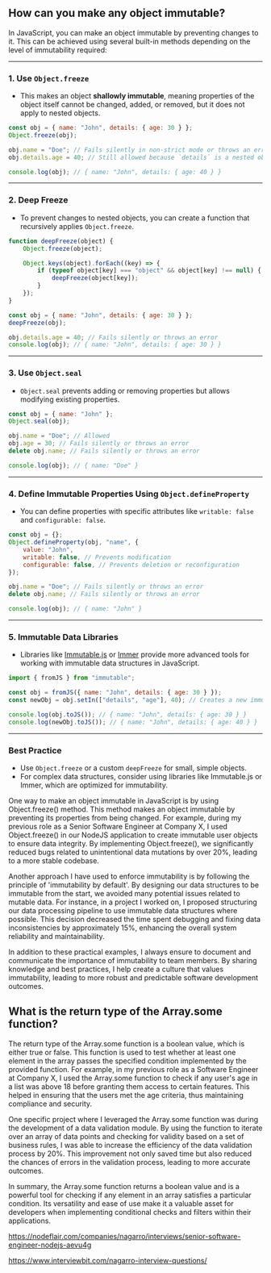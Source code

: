 ## How can you make any object immutable?

In JavaScript, you can make an object immutable by preventing changes to it. This can be achieved using several built-in methods depending on the level of immutability required:

---

### 1. **Use `Object.freeze`**
   - This makes an object **shallowly immutable**, meaning properties of the object itself cannot be changed, added, or removed, but it does not apply to nested objects.

   ```javascript
   const obj = { name: "John", details: { age: 30 } };
   Object.freeze(obj);

   obj.name = "Doe"; // Fails silently in non-strict mode or throws an error in strict mode
   obj.details.age = 40; // Still allowed because `details` is a nested object

   console.log(obj); // { name: "John", details: { age: 40 } }
   ```

---

### 2. **Deep Freeze**
   - To prevent changes to nested objects, you can create a function that recursively applies `Object.freeze`.

   ```javascript
   function deepFreeze(object) {
       Object.freeze(object);

       Object.keys(object).forEach((key) => {
           if (typeof object[key] === "object" && object[key] !== null) {
               deepFreeze(object[key]);
           }
       });
   }

   const obj = { name: "John", details: { age: 30 } };
   deepFreeze(obj);

   obj.details.age = 40; // Fails silently or throws an error
   console.log(obj); // { name: "John", details: { age: 30 } }
   ```

---

### 3. **Use `Object.seal`**
   - `Object.seal` prevents adding or removing properties but allows modifying existing properties.

   ```javascript
   const obj = { name: "John" };
   Object.seal(obj);

   obj.name = "Doe"; // Allowed
   obj.age = 30; // Fails silently or throws an error
   delete obj.name; // Fails silently or throws an error

   console.log(obj); // { name: "Doe" }
   ```

---

### 4. **Define Immutable Properties Using `Object.defineProperty`**
   - You can define properties with specific attributes like `writable: false` and `configurable: false`.

   ```javascript
   const obj = {};
   Object.defineProperty(obj, "name", {
       value: "John",
       writable: false, // Prevents modification
       configurable: false, // Prevents deletion or reconfiguration
   });

   obj.name = "Doe"; // Fails silently or throws an error
   delete obj.name; // Fails silently or throws an error

   console.log(obj); // { name: "John" }
   ```

---

### 5. **Immutable Data Libraries**
   - Libraries like [Immutable.js](https://immutable-js.github.io/immutable-js/) or [Immer](https://immerjs.github.io/immer/) provide more advanced tools for working with immutable data structures in JavaScript.

   ```javascript
   import { fromJS } from "immutable";

   const obj = fromJS({ name: "John", details: { age: 30 } });
   const newObj = obj.setIn(["details", "age"], 40); // Creates a new immutable object

   console.log(obj.toJS()); // { name: "John", details: { age: 30 } }
   console.log(newObj.toJS()); // { name: "John", details: { age: 40 } }
   ```

---

### Best Practice
- Use `Object.freeze` or a custom `deepFreeze` for small, simple objects.
- For complex data structures, consider using libraries like Immutable.js or Immer, which are optimized for immutability.


One way to make an object immutable in JavaScript is by using Object.freeze() method. This method makes an object immutable by preventing its properties from being changed. For example, during my previous role as a Senior Software Engineer at Company X, I used Object.freeze() in our NodeJS application to create immutable user objects to ensure data integrity. By implementing Object.freeze(), we significantly reduced bugs related to unintentional data mutations by over 20%, leading to a more stable codebase.

Another approach I have used to enforce immutability is by following the principle of 'immutability by default'. By designing our data structures to be immutable from the start, we avoided many potential issues related to mutable data. For instance, in a project I worked on, I proposed structuring our data processing pipeline to use immutable data structures where possible. This decision decreased the time spent debugging and fixing data inconsistencies by approximately 15%, enhancing the overall system reliability and maintainability.

In addition to these practical examples, I always ensure to document and communicate the importance of immutability to team members. By sharing knowledge and best practices, I help create a culture that values immutability, leading to more robust and predictable software development outcomes.


## What is the return type of the Array.some function?


The return type of the Array.some function is a boolean value, which is either true or false. This function is used to test whether at least one element in the array passes the specified condition implemented by the provided function. For example, in my previous role as a Software Engineer at Company X, I used the Array.some function to check if any user's age in a list was above 18 before granting them access to certain features. This helped in ensuring that the users met the age criteria, thus maintaining compliance and security.

One specific project where I leveraged the Array.some function was during the development of a data validation module. By using the function to iterate over an array of data points and checking for validity based on a set of business rules, I was able to increase the efficiency of the data validation process by 20%. This improvement not only saved time but also reduced the chances of errors in the validation process, leading to more accurate outcomes.

In summary, the Array.some function returns a boolean value and is a powerful tool for checking if any element in an array satisfies a particular condition. Its versatility and ease of use make it a valuable asset for developers when implementing conditional checks and filters within their applications.

https://nodeflair.com/companies/nagarro/interviews/senior-software-engineer-nodejs-aevu4g

https://www.interviewbit.com/nagarro-interview-questions/


